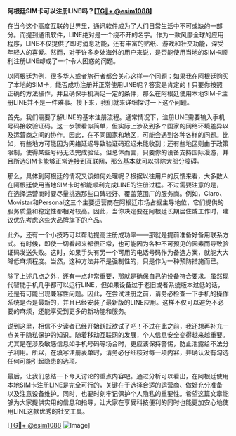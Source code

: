 **阿根廷SIM卡可以注册LINE吗？[[TG💪+ @esim1088](https://t.me/s/esim1088)]**

在当今这个高度互联的世界里，通讯软件成为了人们日常生活中不可或缺的一部分。而提到通讯软件，LINE绝对是一个绕不开的名字。作为一款风靡全球的应用程序，LINE不仅提供了即时消息功能，还有丰富的贴纸、游戏和社交功能，深受年轻人的喜爱。然而，对于许多身处海外的用户来说，是否能使用当地的SIM卡顺利注册LINE却成了一个令人困惑的问题。

以阿根廷为例，很多华人或者旅行者都会关心这样一个问题：如果我在阿根廷购买了本地的SIM卡，能否成功注册并正常使用LINE呢？答案是肯定的！只要你按照正确的方法操作，并且确保手机满足一定的条件，那么在阿根廷使用本地SIM卡注册LINE并不是一件难事。接下来，我们就来详细探讨一下这个问题。

首先，我们需要了解LINE的基本注册流程。通常情况下，注册LINE需要输入手机号码接收验证码。这一步骤看似简单，但实际上涉及到多个国家的网络环境差异以及运营商之间的协作。因此，在不同国家和地区，可能会遇到各种各样的问题。比如，有些地方可能因为网络延迟导致验证码迟迟未能收到；还有些地区则由于政策限制，使得某些号码无法完成验证。但总体而言，只要你的设备支持国际漫游，并且所选SIM卡能够正常连接到互联网，那么基本就可以排除大部分障碍。

那么，具体到阿根廷的情况又该如何处理呢？根据以往用户的反馈来看，大多数人在阿根廷使用当地SIM卡时都能顺利完成LINE的注册过程。不过需要注意的是，在选择运营商时要尽量挑选那些口碑较好、覆盖范围广的服务商。例如，Claro、Movistar和Personal这三个主要运营商在阿根廷市场占据主导地位，它们提供的服务质量和稳定性都相对较高。因此，当你决定要在阿根廷长期居住或工作时，建议优先考虑这些大品牌旗下的产品。

此外，还有一个小技巧可以帮助提高注册成功率——那就是提前准备好备用联系方式。有时候，即使一切看起来都很正常，也可能因为各种不可预见的因素而导致验证码发送失败。这时，如果手头有另一个可用的电话号码作为备选方案，就能大大降低麻烦程度。当然，这种方法并不是强制性的，只是作为一种预防措施而已。

除了上述几点之外，还有一点非常重要，那就是确保自己的设备符合要求。虽然现代智能手机几乎都可以运行LINE，但如果设备过于老旧或者系统版本过低的话，还是有可能出现兼容性问题。因此，在尝试注册之前，请务必检查一下手机的操作系统是否是最新的，并且已经安装了最新版的LINE应用。这样不仅可以避免不必要的麻烦，还能享受到更多的新功能和服务。

说到这里，相信不少读者已经开始跃跃欲试了吧！不过在此之前，我还想再补充一点关于隐私保护的知识。随着移动互联网的发展，个人信息安全变得越来越重要。尤其是在涉及敏感信息如手机号码等场合时，更应该保持警惕，防止泄露给不法分子利用。所以，在填写注册表单时，请务必仔细核对每一项内容，并确认没有勾选任何可能引起隐患的选项。

最后，让我们总结一下今天讨论的重点内容吧。通过分析可以看出，在阿根廷使用本地SIM卡注册LINE是完全可行的，关键在于选择合适的运营商、做好充分准备以及注意设备维护。同时，也要时刻牢记保护个人隐私的重要性。希望这篇文章能够为大家提供实用的信息和指导，让大家在享受科技便利的同时也能更加安心地使用LINE这款优秀的社交工具。

[[TG💪+ @esim1088](https://t.me/s/esim1088) ![Image](https://i.postimg.cc/4NQfJmqS/Snipaste-2025-05-13-00-14-12.png)]